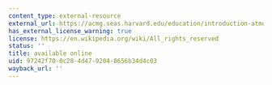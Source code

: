 ```yaml
---
content_type: external-resource
external_url: https://acmg.seas.harvard.edu/education/introduction-atmospheric-chemistry
has_external_license_warning: true
license: https://en.wikipedia.org/wiki/All_rights_reserved
status: ''
title: available online
uid: 97242f70-0c28-4d47-9204-8656b34d4c03
wayback_url: ''
---
```

